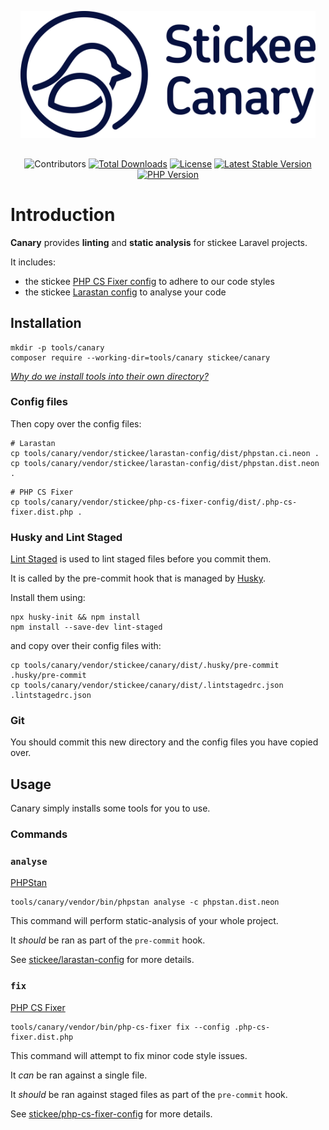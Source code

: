 <p align="center" style="padding:1rem">
    <picture>
      <source media="(prefers-color-scheme: dark)" srcset=".github/images/logo-yellow.png" width="500">
      <source media="(prefers-color-scheme: light)" srcset=".github/images/logo-dark.png" width="500">
      <img alt="Stickee Canary" src=".github/images/logo-dark.png" width="500">
    </picture>
</p>

<p align="center">
    <img src="https://img.shields.io/github/contributors/stickeeuk/canary" alt="Contributors">
    <a href="https://packagist.org/packages/stickee/canary"><img src="https://img.shields.io/packagist/dt/stickee/canary" alt="Total Downloads"></a>
    <a href="https://packagist.org/packages/stickee/canary"><img src="https://img.shields.io/packagist/l/stickee/canary" alt="License"></a>
    <a href="https://packagist.org/packages/stickee/canary"><img src="https://img.shields.io/packagist/v/stickee/canary" alt="Latest Stable Version"></a>
    <a href="https://packagist.org/packages/stickee/canary"><img src="https://img.shields.io/packagist/dependency-v/stickee/canary/php" alt="PHP Version"></a>
</p>

# Introduction

**Canary** provides **linting** and **static analysis** for stickee Laravel projects.

It includes:

- the stickee [PHP CS Fixer config](https://github.com/stickeeuk/php-cs-fixer-config/) to adhere to our code styles
- the stickee [Larastan config](https://github.com/stickeeuk/larastan-config/) to analyse your code

## Installation

```
mkdir -p tools/canary
composer require --working-dir=tools/canary stickee/canary
```

_[Why do we install tools into their own directory?](https://github.com/FriendsOfPHP/PHP-CS-Fixer#installation)_

### Config files

Then copy over the config files:

```
# Larastan
cp tools/canary/vendor/stickee/larastan-config/dist/phpstan.ci.neon .
cp tools/canary/vendor/stickee/larastan-config/dist/phpstan.dist.neon .
```

```
# PHP CS Fixer
cp tools/canary/vendor/stickee/php-cs-fixer-config/dist/.php-cs-fixer.dist.php .
```

### Husky and Lint Staged

[Lint Staged](https://github.com/okonet/lint-staged) is used to lint staged files before you commit them.

It is called by the pre-commit hook that is managed by [Husky](https://typicode.github.io/husky).

Install them using:

```
npx husky-init && npm install
npm install --save-dev lint-staged
```

and copy over their config files with:

```
cp tools/canary/vendor/stickee/canary/dist/.husky/pre-commit .husky/pre-commit
cp tools/canary/vendor/stickee/canary/dist/.lintstagedrc.json .lintstagedrc.json
```

### Git

You should commit this new directory and the config files you have copied over.

## Usage

Canary simply installs some tools for you to use.

### Commands

### `analyse`

[PHPStan](https://github.com/nunomaduro/larastan)

```
tools/canary/vendor/bin/phpstan analyse -c phpstan.dist.neon
```

This command will perform static-analysis of your whole project.

It _should_ be ran as part of the `pre-commit` hook.

See [stickee/larastan-config](https://github.com/stickeeuk/larastan-config) for more details.

### `fix`

[PHP CS Fixer](https://github.com/PHP-CS-Fixer/PHP-CS-Fixer)

```
tools/canary/vendor/bin/php-cs-fixer fix --config .php-cs-fixer.dist.php
```

This command will attempt to fix minor code style issues.

It _can_ be ran against a single file.

It _should_ be ran against staged files as part of the `pre-commit` hook.

See [stickee/php-cs-fixer-config](https://github.com/stickeeuk/php-cs-fixer-config) for more details.

